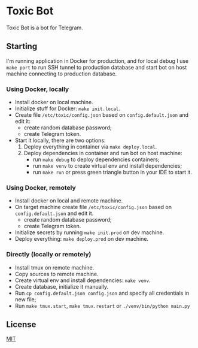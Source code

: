 # Toxic Bot

Toxic Bot is a bot for Telegram.

## Starting

I'm running application in Docker for production, and for local debug I use `make port` to run SSH tunnel to production database and start bot on host machine connecting to production database.

### Using Docker, locally
- Install docker on local machine.
- Initialize stuff for Docker: `make init.local`.
- Create file `/etc/toxic/config.json` based on `config.default.json` and edit it:
    - create random database password;
    - create Telegram token.
- Start it locally, there are two options:
    1. Deploy everything in container via `make deploy.local`.
    2. Deploy dependencies in container and run bot on host machine:
        - run `make debug` to deploy dependencies containers;
        - run `make venv` to create virtual env and install dependencies;
        - run `make run` or press green triangle button in your IDE to start it.

### Using Docker, remotely
- Install docker on local and remote machine.
- On target machine create file `/etc/toxic/config.json` based on `config.default.json` and edit it.
    - create random database password;
    - create Telegram token.
- Initialize secrets by running `make init.prod` on dev machine.
- Deploy everything: `make deploy.prod` on dev machine.

### Directly (locally or remotely)
- Install tmux on remote machine.
- Copy sources to remote machine.
- Create virtual env and install dependencies: `make venv`.
- Create database, initialize it manually.
- Run `cp config.default.json config.json` and specify all credentials in new file;
- Run `make tmux.start`, `make tmux.restart` or `./venv/bin/python main.py`


## License
[MIT](https://choosealicense.com/licenses/mit/)
